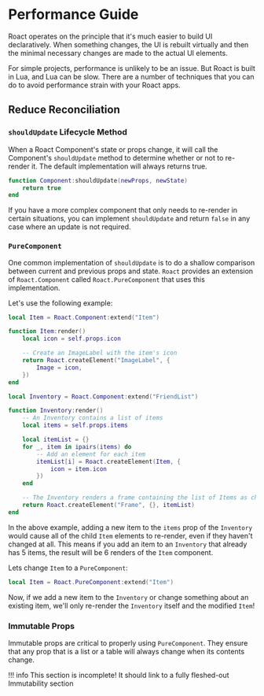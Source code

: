 # Performance Guide
Roact operates on the principle that it's much easier to build UI declaratively. When something changes, the UI is rebuilt virtually and then the minimal necessary changes are made to the actual UI elements.

For simple projects, performance is unlikely to be an issue. But Roact is built in Lua, and Lua can be slow. There are a number of techniques that you can do to avoid performance strain with your Roact apps.

## Reduce Reconciliation

### `shouldUpdate` Lifecycle Method
When a Roact Component's state or props change, it will call the Component's `shouldUpdate` method to determine whether or not to re-render it. The default implementation will always returns true.
```lua
function Component:shouldUpdate(newProps, newState)
	return true
end
```

If you have a more complex component that only needs to re-render in certain situations, you can implement `shouldUpdate` and return `false` in any case where an update is not required.

### `PureComponent`
One common implementation of `shouldUpdate` is to do a shallow comparison between current and previous props and state. `Roact` provides an extension of `Roact.Component` called `Roact.PureComponent` that uses this implementation.

Let's use the following example:
```lua
local Item = Roact.Component:extend("Item")

function Item:render()
	local icon = self.props.icon

	-- Create an ImageLabel with the item's icon
	return Roact.createElement("ImageLabel", {
		Image = icon,
	})
end

local Inventory = Roact.Component:extend("FriendList")

function Inventory:render()
	-- An Inventory contains a list of items
	local items = self.props.items

	local itemList = {}
	for _, item in ipairs(items) do
		-- Add an element for each item
		itemList[i] = Roact.createElement(Item, {
			icon = item.icon
		})
	end

	-- The Inventory renders a frame containing the list of Items as children
	return Roact.createElement("Frame", {}, itemList)
end

```

In the above example, adding a new item to the `items` prop of the `Inventory` would cause all of the child `Item` elements to re-render, even if they haven't changed at all. This means if you add an item to an `Inventory` that already has 5 items, the result will be 6 renders of the `Item` component.

Lets change `Item` to a `PureComponent`:
```lua
local Item = Roact.PureComponent:extend("Item")
```
Now, if we add a new item to the `Inventory` or change something about an existing item, we'll only re-render the `Inventory` itself and the modified `Item`!

### Immutable Props

Immutable props are critical to properly using `PureComponent`. They ensure that any prop that is a list or a table will always change when its contents change.

!!! info
	This section is incomplete! It should link to a fully fleshed-out Immutability section